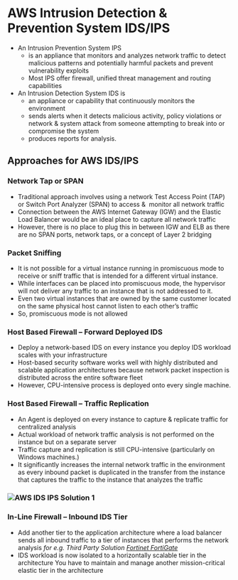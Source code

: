 # AWS Intrusion Detection & Prevention System IDS/IPS

* An Intrusion Prevention System IPS
  * is an appliance that monitors and analyzes network traffic to detect malicious patterns and potentially harmful packets and prevent vulnerability exploits
  * Most IPS offer firewall, unified threat management and routing capabilities
* An Intrusion Detection System IDS is
  * an appliance or capability that continuously monitors the environment
  * sends alerts when it detects malicious activity, policy violations or network 
    &
     system attack from someone attempting to break into or compromise the system
  * produces reports for analysis.

## Approaches for AWS IDS/IPS

### **Network Tap or SPAN**

* Traditional approach involves using a network Test Access Point \(TAP\) or Switch Port Analyzer \(SPAN\) to access 
  &
   monitor all network traffic
* Connection between the AWS Internet Gateway \(IGW\) and the Elastic Load Balancer would be an ideal place to capture all network traffic
* However, there is no place to plug this in between IGW and ELB as there are no SPAN ports, network taps, or a concept of Layer 2 bridging

### Packet Sniffing

* It is not possible for a virtual instance running in promiscuous mode to receive or
  sniff
  traffic that is intended for a different virtual instance.
* While interfaces can be placed into promiscuous mode, the hypervisor will not deliver any traffic to an instance that is not addressed to it.
* Even two virtual instances that are owned by the same customer located on the same physical host cannot listen to each other’s traffic
* So, promiscuous mode is not allowed

### **Host Based Firewall – Forward Deployed IDS**

* Deploy a network-based IDS on every instance you deploy IDS workload scales with your infrastructure
* Host-based security software works well with highly distributed and scalable application architectures because network packet inspection is distributed across the entire software fleet
* However, CPU-intensive process is deployed onto every single machine.

### **Host Based Firewall – Traffic Replication**

* An Agent is deployed on every instance to capture 
  &
   replicate traffic for centralized analysis
* Actual workload of network traffic analysis is not performed on the instance but on a separate server
* Traffic capture and replication is still CPU-intensive \(particularly on Windows machines.\)
* It significantly increases the internal network traffic in the environment as every inbound packet is duplicated in the transfer from the instance that captures the traffic to the instance that analyzes the traffic

### ![](https://i0.wp.com/jayendrapatil.com/wp-content/uploads/2016/12/AWS-IDSIPS-Solution-1.png?resize=656%2C427 "AWS IDS IPS Solution 1")

### **In-Line Firewall – Inbound IDS Tier**

* Add another tier to the application architecture where a load balancer sends all inbound traffic to a tier of instances that performs the network analysis
  _for e.g. Third Party Solution_
  [_Fortinet FortiGate_](http://cookbook.fortinet.com/configuring-aws-elb-vip-fortigate-vm/)
* IDS workload is now isolated to a horizontally scalable tier in the architecture You have to maintain and manage another mission-critical elastic tier in the architecture




